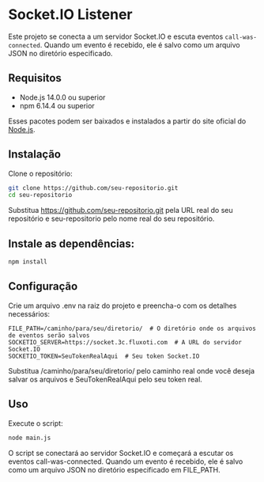 # Socket.IO Listener

Este projeto se conecta a um servidor Socket.IO e escuta eventos `call-was-connected`. Quando um evento é recebido, ele é salvo como um arquivo JSON no diretório especificado.

## Requisitos

- Node.js 14.0.0 ou superior
- npm 6.14.4 ou superior

Esses pacotes podem ser baixados e instalados a partir do site oficial do [Node.js](https://nodejs.org/).

## Instalação

Clone o repositório:

```bash
git clone https://github.com/seu-repositorio.git
cd seu-repositorio
```
Substitua https://github.com/seu-repositorio.git pela URL real do seu repositório e seu-repositorio pelo nome real do seu repositório.

## Instale as dependências:

```bash
npm install
```

## Configuração
Crie um arquivo .env na raiz do projeto e preencha-o com os detalhes necessários:

```dotenv
FILE_PATH=/caminho/para/seu/diretorio/  # O diretório onde os arquivos de eventos serão salvos
SOCKETIO_SERVER=https://socket.3c.fluxoti.com  # A URL do servidor Socket.IO
SOCKETIO_TOKEN=SeuTokenRealAqui  # Seu token Socket.IO
```
Substitua /caminho/para/seu/diretorio/ pelo caminho real onde você deseja salvar os arquivos e SeuTokenRealAqui pelo seu token real.

## Uso

Execute o script:

```bash
node main.js
```

O script se conectará ao servidor Socket.IO e começará a escutar os eventos call-was-connected. Quando um evento é recebido, ele é salvo como um arquivo JSON no diretório especificado em FILE_PATH.